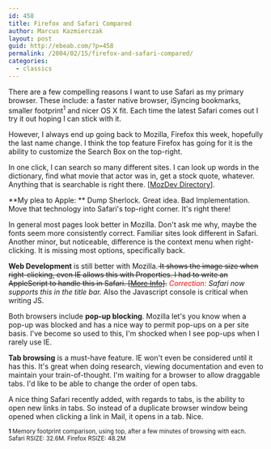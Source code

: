 ```yaml
---
id: 458
title: Firefox and Safari Compared
author: Marcus Kazmierczak
layout: post
guid: http://ebeab.com/?p=458
permalink: /2004/02/15/firefox-and-safari-compared/
categories:
  - classics
---
```


There are a few compelling reasons I want to use Safari as my primary browser. These include: a faster native browser, iSyncing bookmarks, smaller footprint<sup>1</sup> and nicer OS X fit. Each time the latest Safari comes out I try it out hoping I can stick with it.

However, I always end up going back to Mozilla, Firefox this week, hopefully the last name change. I think the top feature Firefox has going for it is the ability to customize the Search Box on the top-right.

In one click, I can search so many different sites. I can look up words in the dictionary, find what movie that actor was in, get a stock quote, whatever. Anything that is searchable is right there. [[MozDev Directory][1]].

**My plea to Apple: ** Dump Sherlock. Great idea. Bad Implementation. Move that technology into Safari's top-right corner. It's right there!

In general most pages look better in Mozilla. Don't ask me why, maybe the fonts seem more consistently correct. Familiar sites look different in Safari. Another minor, but noticeable, difference is the context menu when right-clicking. It is missing most options, specifically back.

**Web Development** is still better with Mozilla.<s> It shows the image size when right-clicking, even IE allows this with Properties. I had to write an AppleScript to handle this in Safari. [[More Info][2]].</s> *<font color='red'>Correction: </font> Safari now supports this in the title bar.* Also the Javascript console is critical when writing JS.

Both browsers include **pop-up blocking**. Mozilla let's you know when a pop-up was blocked and has a nice way to permit pop-ups on a per site basis. I've become so used to this, I'm shocked when I see pop-ups when I rarely use IE.

**Tab browsing** is a must-have feature. IE won't even be considered until it has this. It's great when doing research, viewing documentation and even to maintain your train-of-thought. I'm waiting for a browser to allow draggable tabs. I'd like to be able to change the order of open tabs.

A nice thing Safari recently added, with regards to tabs, is the ability to open new links in tabs. So instead of a duplicate browser window being opened when clicking a link in Mail, it opens in a tab. Nice.

<small><b>1 </b> Memory footprint comparison, using top, after a few minutes of browsing with each. Safari RSIZE: 32.6M. Firefox RSIZE: 48.2M</small>

 [1]: http://mycroftproject.com/search-engines.html
 [2]: /reference/macosx/imagesize.html
